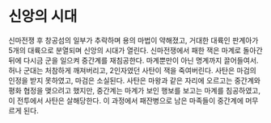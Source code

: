 # 신앙의 시대

신마전쟁 후 창공섬의 일부가 추락하며 용의 마법이 약해졌고, 거대한 대륙인 판계아가 5개의 대륙으로 분열되며 신앙의 시대가 열린다.
신마전쟁에서 패한 잭은 마계로 돌아간 뒤에 다시금 군을 일으켜 중간계를 재침공한다.
마계뿐만이 아닌 명계까지 끌어들여서.
허나 군대는 처참하게 깨져버리고, 2인자였던 사탄이 잭을 죽여버린다.
사탄은 마검의 인정을 받지 못하였고, 마검은 소실된다.
사탄은 마왕과 같은 자리에 오르고는 중간계와 평화 협정을 맺으려고 했지만, 중간계는 마계가 보인 행보를 보고는 마계를 침공하였고, 이 전투에서 사탄은 살해당한다.
이 과정에서 패잔병으로 남은 마족들이 중간계에 머무르게 된다.